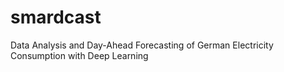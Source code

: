 # smardcast
Data Analysis and Day-Ahead Forecasting of German Electricity Consumption with Deep Learning
